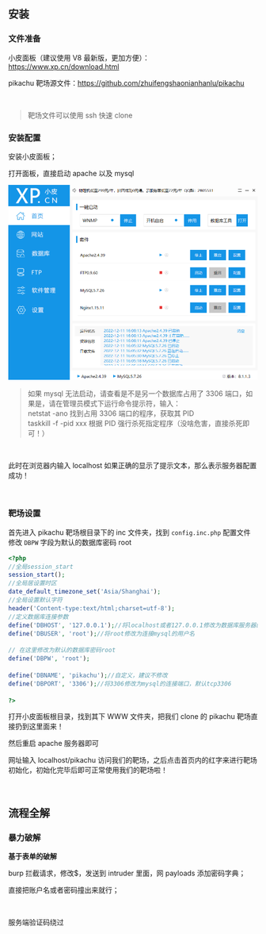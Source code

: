 ## 安装

### 文件准备

小皮面板（建议使用 V8 最新版，更加方便）：https://www.xp.cn/download.html

pikachu 靶场源文件：https://github.com/zhuifengshaonianhanlu/pikachu

<br>

> 靶场文件可以使用 ssh 快速 clone

### 安装配置

安装小皮面板；

打开面板，直接启动 apache 以及 mysql

![](../imgs/target/pikachu/pk1.png)

> 如果 mysql 无法启动，请查看是不是另一个数据库占用了 3306 端口，如果是，请在管理员模式下运行命令提示符，输入：  
> netstat -ano 找到占用 3306 端口的程序，获取其 PID  
> taskkill -f -pid xxx 根据 PID 强行杀死指定程序（没啥危害，直接杀死即可！）

<br>

此时在浏览器内输入 localhost 如果正确的显示了提示文本，那么表示服务器配置成功！

<br>

### 靶场设置

首先进入 pikachu 靶场根目录下的 inc 文件夹，找到 `config.inc.php` 配置文件  
修改 `DBPW` 字段为默认的数据库密码 root

```php
<?php
//全局session_start
session_start();
//全局居设置时区
date_default_timezone_set('Asia/Shanghai');
//全局设置默认字符
header('Content-type:text/html;charset=utf-8');
//定义数据库连接参数
define('DBHOST', '127.0.0.1');//将localhost或者127.0.0.1修改为数据库服务器的地址
define('DBUSER', 'root');//将root修改为连接mysql的用户名

// 在这里修改为默认的数据库密码root
define('DBPW', 'root');

define('DBNAME', 'pikachu');//自定义，建议不修改
define('DBPORT', '3306');//将3306修改为mysql的连接端口，默认tcp3306

?>
```

打开小皮面板根目录，找到其下 WWW 文件夹，把我们 clone 的 pikachu 靶场直接扔到这里面来！

然后重启 apache 服务器即可

网址输入 localhost/pikachu 访问我们的靶场，之后点击首页内的红字来进行靶场初始化，初始化完毕后即可正常使用我们的靶场啦！

<br>

## 流程全解

### 暴力破解

**基于表单的破解**

burp 拦截请求，修改$，发送到 intruder 里面，网 payloads 添加密码字典；

直接把账户名或者密码撞出来就行；

<br>

服务端验证码绕过
